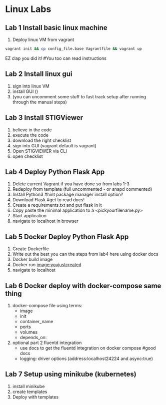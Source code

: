 # Linux Labs

## Lab 1 Install basic linux machine

1. Deploy linux VM from vagrant

```bash
vagrant init && cp config_file.base Vagrantfile && vagrant up
```

EZ clap you did it! #You too can read instructions

## Lab 2 Install linux gui

1. sign into linux VM
2. install GUI ()
3. (you can uncomment some stuff to fast track setup after running through the manual steps)

## Lab 3 Install STIGViewer

1. believe in the code
2. execute the code
3. download the right checklist
4. sign into GUI (vagrant default is vagrant)
5. Open STIGVIEWER via CLI
6. open checklist

## Lab 4 Deploy Python Flask App

1. Delete current Vagrant if you have done so from labs 1-3
2. Redeploy from template (full uncommented - or snapd commented)
3. Install Python3 #hint package manager install option?
4. Download Flask #get to read docs!
5. Create a requirements.txt and put flask in it
6. Copy paste the minimal application to a <pickyourfilename.py>
7. Start application
8. navigate to localhost in browser

## Lab 5 Docker Deploy Python Flask App

1. Create Dockerfile
2. Write out the best you can the steps from lab4 here using docker docs
3. Docker build image
4. Docker run <image:youjustcreated>
5. navigate to localhost

## Lab 6 Docker deploy with docker-compose same thing

1. docker-compose file using terms:
    - image
    - init
    - container_name
    - ports
    - volumes
    - depends_on:
2. optional part 2 fluentd integration
    - use docs to get the fluentd integration on docker compose #good docs
    - logging:
        driver
        options (address:localhost24224 and async:true)

## Lab 7 Setup using minikube (kubernetes)

1. install minikube
2. create templates
3. Deploy with templates
